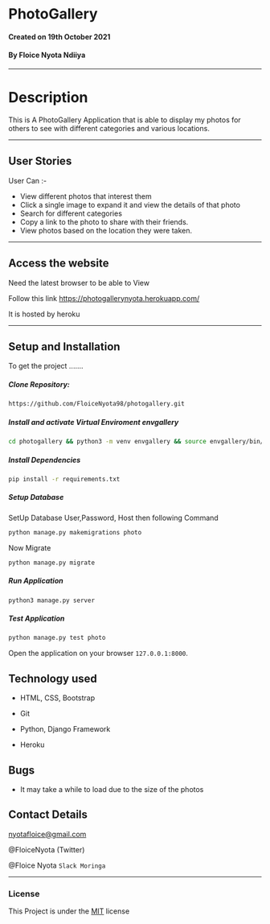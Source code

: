 # PhotoGallery

#### Created on 19th October 2021
#### By Floice Nyota Ndiiya

---
# Description  
This is A PhotoGallery Application that is able to display my photos for others to see with different categories and various locations. 
  
---
## User Stories  
User Can :-

* View different photos that interest them  
* Click a single image to expand it and view the details of that photo  
* Search for different categories   
* Copy a link to the photo to share with their friends.  
* View photos based on the location they were taken.  

---
## Access the website
Need the latest browser to be able to View

Follow this link https://photogallerynyota.herokuapp.com/

It is hosted by heroku

---

## Setup and Installation  
To get the project .......  
  
##### Clone Repository:  
 ```bash 
https://github.com/FloiceNyota98/photogallery.git
```
##### Install and activate Virtual Enviroment envgallery  
 ```bash 
cd photogallery && python3 -m venv envgallery && source envgallery/bin/activate 
```  
##### Install Dependencies  
 ```bash 
 pip install -r requirements.txt 
```  
##### Setup Database  
  SetUp Database User,Password, Host then following Command  
 ```bash 
python manage.py makemigrations photo 
 ``` 
 Now Migrate  
 ```bash 
 python manage.py migrate 
```
##### Run Application  
 ```bash 
 python3 manage.py server 
```
##### Test Application  
 ```bash 
 python manage.py test photo
```
Open the application on your browser `127.0.0.1:8000`.  
  
  
## Technology used  
  
* HTML, CSS, Bootstrap

* Git

* Python, Django Framework

* Heroku 
  
  
## Bugs  
* It may take a while to load due to the size of the photos
  
## Contact Details
nyotafloice@gmail.com

@FloiceNyota (Twitter)

@Floice Nyota `Slack Moringa`

---

### License
This Project is under the [MIT](LICENSE) license